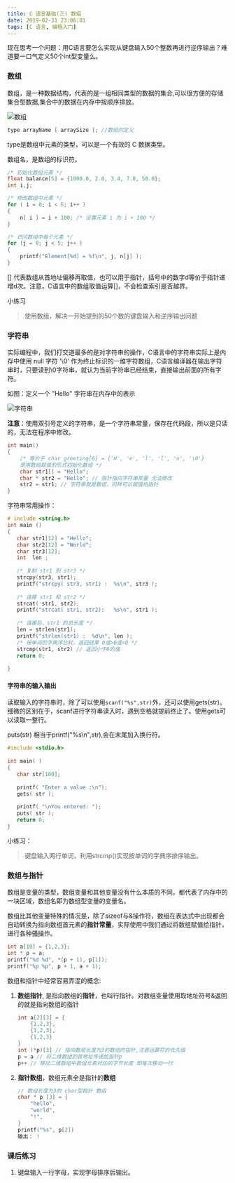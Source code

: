 ```yaml
---
title: C 语言基础(三) 数组
date: 2019-02-31 23:06:01
tags: [C 语言, 编程入门]
---
```


现在思考一个问题：用C语言要怎么实现从键盘输入50个整数再进行逆序输出？难道要一口气定义50个int型变量么。
<!-- more -->
### 数组

数组，是一种数据结构，代表的是一组相同类型的数据的集合,可以很方便的存储集合型数据,集合中的数据在内存中按顺序排放。

![数组](/assets/img/array.png)

```c
type arrayName [ arraySize ]; //数组的定义
```

type是数组中元素的类型，可以是一个有效的 C 数据类型。

数组名，是数组的标识符。

```c
/* 初始化数组元素 */         
float balance[5] = {1000.0, 2.0, 3.4, 7.0, 50.0};
int i,j;

/* 修改数组中元素 */         
for ( i = 0; i < 5; i++ )
{
    n[ i ] = i + 100; /* 设置元素 i 为 i + 100 */
}

/* 访问数组中每个元素 */
for (j = 0; j < 5; j++ )
{
    printf("Element[%d] = %f\n", j, n[j] );
}
```
[] 代表数组从首地址偏移再取值，也可以用于指针，括号中的数字d等价于指针递增d次。注意，C语言中的数组取值运算[]，不会检查索引是否越界。

小练习

> 使用数组，解决一开始提到的50个数的键盘输入和逆序输出问题


### 字符串

实际编程中，我们打交道最多的是对字符串的操作，C语言中的字符串实际上是内存中使用 null 字符 '\0' 作为终止标识的一维字符数组，C语言编译器在输出字符串时，只要读到\0字符串，就认为当前字符串已经结束，直接输出前面的所有字符。

如图：定义一个 "Hello" 字符串在内存中的表示

![字符串](/assets/img/string.png)

**注意**：使用双引号定义的字符串，是一个字符串常量，保存在代码段，所以是只读的，无法在程序中修改。

```C
int main()
{
    /* 等价于 char greeting[6] = {'H', 'e', 'l', 'l', 'o', '\0'} 
    是用数组赋值的形式初始化数组 */
    char str1[] = "Hello"; 
    char * str2 = "Hello"; // 指针指向字符串常量 无法修改
    str2 = str1; // 字符串就是数组，同样可以赋值给指针 
}
```


字符串常用操作：
```c
# include <string.h> 
int main ()
{
   char str1[12] = "Hello";
   char str2[12] = "World";
   char str3[12];
   int  len ;
 
   /* 复制 str1 到 str3 */
   strcpy(str3, str1);
   printf("strcpy( str3, str1) :  %s\n", str3 );
 
   /* 连接 str1 和 str2 */
   strcat( str1, str2);
   printf("strcat( str1, str2):   %s\n", str1 );
 
   /* 连接后，str1 的总长度 */
   len = strlen(str1);
   printf("strlen(str1) :  %d\n", len );
   /* 按单词的字典序比较，返回结果 0或>0或<0 */
   strcmp(str1, str2) // 返回小于0的值
   return 0;
   
}

```

#### 字符串的输入输出

读取输入的字符串时，除了可以使用```scanf("%s",str)```外，还可以使用gets(str)。细微的区别在于，scanf进行字符串读入时，遇到空格就提前终止了。使用gets可以读取一整行。

puts(str) 相当于printf("%s\n",str),会在末尾加入换行符。

```c
#include <stdio.h>
 
int main( )
{
   char str[100];
 
   printf( "Enter a value :\n");
   gets( str );
 
   printf( "\nYou entered: ");
   puts( str );
   return 0;
}
```

小练习：
> 键盘输入两行单词，利用strcmp()实现按单词的字典序排序输出。

### 数组与指针

数组是变量的类型，数组变量和其他变量没有什么本质的不同，都代表了内存中的一块区域，数组名即为数组型变量的变量名。

数组比其他变量特殊的情况是，除了sizeof与&操作符，数组在表达式中出现都会自动转换为指向数组首元素的**指针常量**，实际使用中我们通过将数组赋值给指针，进行各种骚操作。

``` c
int a[10] = {1,2,3};
int * p = a;
printf("%d %d", *(p + 1), p[1]);
printf("%p %p", p + 1, a + 1);
```

数组和指针中经常容易弄混的概念:
1. **数组指针**, 是指向数组的**指针**，也叫行指针。对数组变量使用取地址符号&返回的就是指向数组的指针

    ```c
    int a[2][3] = {
        {1,2,3},
        {1,2,3},
        {1,2,3}
    }
    int (*p)[3] // 指向数组长度为3的数组的指针,注意运算符的优先级
    p = a // 将二维数组的首地址传递给指针p
    p++ // 移动二维数组中数组元素对应的字节长度 即每次移动一行
    ```
2. **指针数组**，数组元素全是指针的**数组**

    ```c
    // 数组长度为3的 char型指针 数组
    char * p [3] = {
        "hello",
        "world",
        "!",
    }
    printf("%s", p[2])
    输出： !
    ```

### 课后练习

1. 键盘输入一行字母，实现字母排序后输出。
